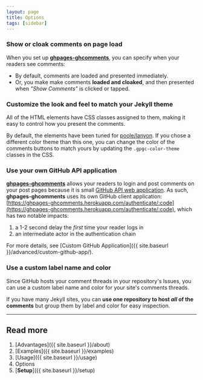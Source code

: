 ```yaml
---
layout: page
title: Options
tags: [sidebar]
---
```


### Show or cloak comments on page load

When you set up [**ghpages-ghcomments**](https://github.com/wireddown/ghpages-ghcomments/tree/release), you can specify when your readers see comments:

 * By default, comments are loaded and presented immediately.
 * Or, you make make comments **loaded and cloaked**, and then presented when *"Show Comments"* is clicked or tapped.

### Customize the look and feel to match your Jekyll theme

All of the HTML elements have CSS classes assigned to them, making it easy to control how you present the comments.

By default, the elements have been tuned for [poole/lanyon](https://github.com/poole/lanyon). If you chose a different color theme than this one, you can change the color of the comments buttons to match yours by updating the `.gpgc-color-theme` classes in the CSS.

### Use your own GitHub API application

[**ghpages-ghcomments**](https://github.com/wireddown/ghpages-ghcomments/tree/release) allows your readers to login and post comments on your post pages because it is small [GitHub API web application](https://developer.github.com/v3/oauth/#web-application-flow). As such, **ghpages-ghcomments** uses its own GitHub client application: [https://ghpages-ghcomments.herokuapp.com/authenticate/:code](https://ghpages-ghcomments.herokuapp.com/authenticate/:code), which has two notable impacts:

1. a 1-2 second delay the *first* time your reader logs in
1. an intermediate actor in the authentication chain

For more details, see [Custom GitHub Application]({{ site.baseurl }}/advanced/custom-github-app/).

### Use a custom label name and color

Since GitHub hosts your comment threads in your repository's Issues, you can use a custom label name and color for your site's comments threads.

If you have many Jekyll sites, you can **use one repository to host *all* of the comments** but group them by label and color for easy inspection.

---

## Read more
 1. [Advantages]({{ site.baseurl }}/about)
 1. [Examples]({{ site.baseurl }}/examples)
 1. [Usage]({{ site.baseurl }}/usage)
 1. Options
 1. [**Setup**]({{ site.baseurl }}/setup)
